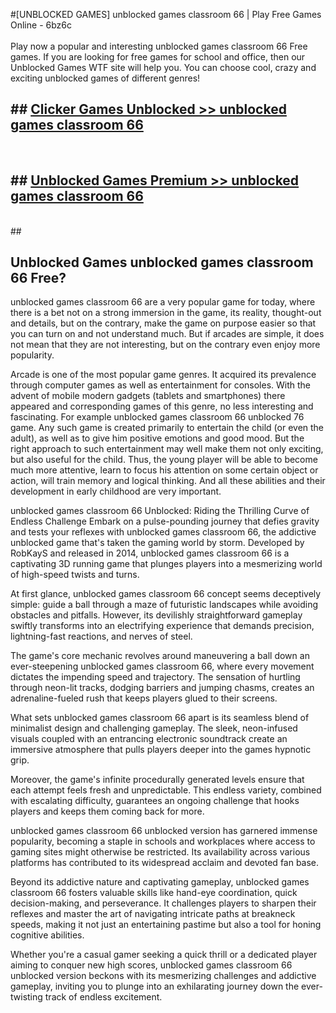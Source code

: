 #[UNBLOCKED GAMES] unblocked games classroom 66 | Play Free Games Online - 6bz6c <br>
<br>
Play now a popular and interesting unblocked games classroom 66 Free games. If you are looking for free games for school and office, then our Unblocked Games WTF site will help you. You can choose cool, crazy and exciting unblocked games of different genres!


## ##  [Clicker Games Unblocked >> unblocked games classroom 66](http://freeplayer.one?title=unblocked_games_classroom_66&ref=22)
  <br>

##  ## [Unblocked Games Premium >> unblocked games classroom 66](http://freeplayer.one?title=unblocked_games_classroom_66&ref=22)
  <br>
  ##



## Unblocked Games unblocked games classroom 66 Free?

unblocked games classroom 66 are a very popular game for today, where there is a bet not on a strong immersion in the game, its reality, thought-out and details, but on the contrary, make the game on purpose easier so that you can turn on and not understand much. But if arcades are simple, it does not mean that they are not interesting, but on the contrary even enjoy more popularity.

Arcade is one of the most popular game genres. It acquired its prevalence through computer games as well as entertainment for consoles. With the advent of mobile modern gadgets (tablets and smartphones) there appeared and corresponding games of this genre, no less interesting and fascinating. For example unblocked games classroom 66 unblocked 76 game. Any such game is created primarily to entertain the child (or even the adult), as well as to give him positive emotions and good mood. But the right approach to such entertainment may well make them not only exciting, but also useful for the child. Thus, the young player will be able to become much more attentive, learn to focus his attention on some certain object or action, will train memory and logical thinking. And all these abilities and their development in early childhood are very important.

unblocked games classroom 66 Unblocked: Riding the Thrilling Curve of Endless Challenge
Embark on a pulse-pounding journey that defies gravity and tests your reflexes with unblocked games classroom 66, the addictive unblocked game that's taken the gaming world by storm. Developed by RobKayS and released in 2014, unblocked games classroom 66 is a captivating 3D running game that plunges players into a mesmerizing world of high-speed twists and turns.

At first glance, unblocked games classroom 66 concept seems deceptively simple: guide a ball through a maze of futuristic landscapes while avoiding obstacles and pitfalls. However, its devilishly straightforward gameplay swiftly transforms into an electrifying experience that demands precision, lightning-fast reactions, and nerves of steel.

The game's core mechanic revolves around maneuvering a ball down an ever-steepening unblocked games classroom 66, where every movement dictates the impending speed and trajectory. The sensation of hurtling through neon-lit tracks, dodging barriers and jumping chasms, creates an adrenaline-fueled rush that keeps players glued to their screens.

What sets unblocked games classroom 66 apart is its seamless blend of minimalist design and challenging gameplay. The sleek, neon-infused visuals coupled with an entrancing electronic soundtrack create an immersive atmosphere that pulls players deeper into the games hypnotic grip.

Moreover, the game's infinite procedurally generated levels ensure that each attempt feels fresh and unpredictable. This endless variety, combined with escalating difficulty, guarantees an ongoing challenge that hooks players and keeps them coming back for more.

unblocked games classroom 66 unblocked version has garnered immense popularity, becoming a staple in schools and workplaces where access to gaming sites might otherwise be restricted. Its availability across various platforms has contributed to its widespread acclaim and devoted fan base.

Beyond its addictive nature and captivating gameplay, unblocked games classroom 66 fosters valuable skills like hand-eye coordination, quick decision-making, and perseverance. It challenges players to sharpen their reflexes and master the art of navigating intricate paths at breakneck speeds, making it not just an entertaining pastime but also a tool for honing cognitive abilities.

Whether you're a casual gamer seeking a quick thrill or a dedicated player aiming to conquer new high scores, unblocked games classroom 66 unblocked version beckons with its mesmerizing challenges and addictive gameplay, inviting you to plunge into an exhilarating journey down the ever-twisting track of endless excitement.
